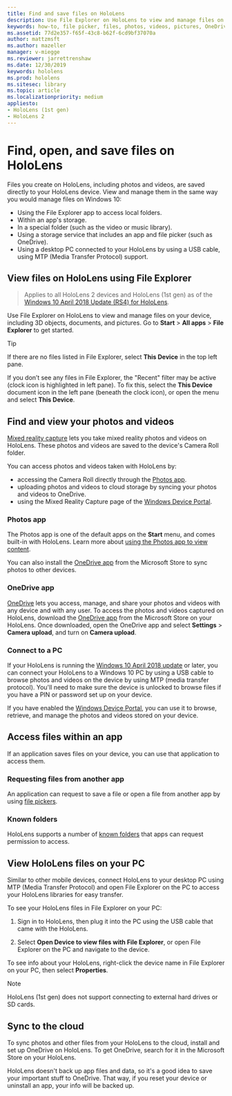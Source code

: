 ```yaml
---
title: Find and save files on HoloLens
description: Use File Explorer on HoloLens to view and manage files on your device
keywords: how-to, file picker, files, photos, videos, pictures, OneDrive, storage, file explorer
ms.assetid: 77d2e357-f65f-43c8-b62f-6cd9bf37070a
author: mattzmsft
ms.author: mazeller
manager: v-miegge
ms.reviewer: jarrettrenshaw
ms.date: 12/30/2019
keywords: hololens
ms.prod: hololens
ms.sitesec: library
ms.topic: article
ms.localizationpriority: medium
appliesto:
- HoloLens (1st gen)
- HoloLens 2
---
```


# Find, open, and save files on HoloLens

Files you create on HoloLens, including photos and videos, are saved directly to your HoloLens device. View and manage them in the same way you would manage files on Windows 10:

- Using the File Explorer app to access local folders.
- Within an app's storage.
- In a special folder (such as the video or music library).
- Using a storage service that includes an app and file picker (such as OneDrive).
- Using a desktop PC connected to your HoloLens by using a USB cable, using MTP (Media Transfer Protocol) support.

## View files on HoloLens using File Explorer

> Applies to all HoloLens 2 devices and HoloLens (1st gen) as of the [Windows 10 April 2018 Update (RS4) for HoloLens](https://docs.microsoft.com/windows/mixed-reality/release-notes-april-2018).

Use File Explorer on HoloLens to view and manage files on your device, including 3D objects, documents, and pictures. Go to **Start**  > **All apps**  > **File Explorer** to get started.

> [!TIP]
> If there are no files listed in File Explorer, select **This Device** in the top left pane.

If you don’t see any files in File Explorer, the "Recent" filter may be active (clock icon is highlighted in left pane). To fix this, select the **This Device** document icon in the left pane (beneath the clock icon), or open the menu and select **This Device**.

## Find and view your photos and videos

[Mixed reality capture](holographic-photos-and-videos.md) lets you take mixed reality photos and videos on HoloLens.  These photos and videos are saved to the device's Camera Roll folder.

You can access photos and videos taken with HoloLens by:

- accessing the Camera Roll directly through the [Photos app](holographic-photos-and-videos.md).
- uploading photos and videos to cloud storage by syncing your photos and videos to OneDrive.
- using the Mixed Reality Capture page of the [Windows Device Portal](https://docs.microsoft.com/windows/mixed-reality/using-the-windows-device-portal#mixed-reality-capture).

### Photos app

The Photos app is one of the default apps on the **Start** menu, and comes built-in with HoloLens. Learn more about [using the Photos app to view content](holographic-photos-and-videos.md).

You can also install the [OneDrive app](https://www.microsoft.com/p/onedrive/9wzdncrfj1p3) from the Microsoft Store to sync photos to other devices.

### OneDrive app

[OneDrive](https://onedrive.live.com/) lets you access, manage, and share your photos and videos with any device and with any user. To access the photos and videos captured on HoloLens, download the [OneDrive app](https://www.microsoft.com/p/onedrive/9wzdncrfj1p3) from the Microsoft Store on your HoloLens. Once downloaded, open the OneDrive app and select **Settings** > **Camera upload**, and turn on **Camera upload**.

### Connect to a PC

If your HoloLens is running the [Windows 10 April 2018 update](https://docs.microsoft.com/windows/mixed-reality/release-notes-april-2018) or later, you can connect your HoloLens to a Windows 10 PC by using a USB cable to browse photos and videos on the device by using MTP (media transfer protocol). You'll need to make sure the device is unlocked to browse files if you have a PIN or password set up on your device.  

If you have enabled the [Windows Device Portal](https://docs.microsoft.com/windows/mixed-reality/using-the-windows-device-portal.md#mixed-reality-capture), you can use it to browse, retrieve, and manage the photos and videos stored on your device.

## Access files within an app

If an application saves files on your device, you can use that application to access them.

### Requesting files from another app

An application can request to save a file or open a file from another app by using [file pickers](https://docs.microsoft.com/windows/mixed-reality/app-model#file-pickers).

### Known folders

HoloLens supports a number of [known folders](https://docs.microsoft.com/windows/mixed-reality/app-model#known-folders) that apps can request permission to access.

## View HoloLens files on your PC

Similar to other mobile devices, connect HoloLens to your desktop PC using MTP (Media Transfer Protocol) and open File Explorer on the PC to access your HoloLens libraries for easy transfer.

To see your HoloLens files in File Explorer on your PC:

1. Sign in to HoloLens, then plug it into the PC using the USB cable that came with the HoloLens.

1. Select **Open Device to view files with File Explorer**, or open File Explorer on the PC and navigate to the device.

To see info about your HoloLens, right-click the device name in File Explorer on your PC, then select **Properties**.

> [!NOTE]
> HoloLens (1st gen) does not support connecting to external hard drives or SD cards.

## Sync to the cloud

To sync photos and other files from your HoloLens to the cloud, install and set up OneDrive on HoloLens. To get OneDrive, search for it in the Microsoft Store on your HoloLens.

HoloLens doesn't back up app files and data, so it's a good idea to save your important stuff to OneDrive. That way, if you reset your device or uninstall an app, your info will be backed up.
